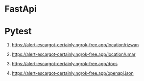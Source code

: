 # FastApi
# Pytest

1. https://alert-escargot-certainly.ngrok-free.app/location/rizwan

2. https://alert-escargot-certainly.ngrok-free.app/location/umar

3. https://alert-escargot-certainly.ngrok-free.app/docs

4. https://alert-escargot-certainly.ngrok-free.app/openapi.json